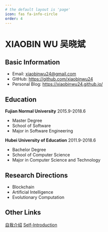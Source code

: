 ```yaml
---
# the default layout is 'page'
icon: fas fa-info-circle
order: 4
---
```

# XIAOBIN WU 吴晓斌
## Basic Information
* Email: xiaobinwu24@gmail.com
* GitHub: <https://github.com/xiaobinwu24>
* Personal Blog: <https://xiaobinwu24.github.io/>

## Education
**Fujian Normal University** 2015.9-2018.6
* Master Degree
* School of Software
* Major in Software Engineering

**Hubei University of Education** 2011.9-2018.6
* Bachelor Degree
* School of Computer Science
* Major in Computer Science and Technology

## Research Directions
* Blockchain
* Artificial Intelligence
* Evolutionary Computation


## Other Links
[自我介绍](/asset/_docs/自我介绍.md)
[Self-Introduction](/asset/_docs/selfintroduction.md)


<!-- 
> Add Markdown syntax content to file `_tabs/about.md`{: .filepath } and it will show up on this page.
{: .prompt-tip } -->
